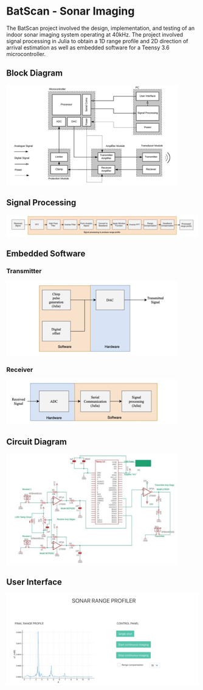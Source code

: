 # BatScan - Sonar Imaging

The BatScan project involved the design, implementation, and testing of an indoor sonar imaging system operating at 40kHz. 
The project involved signal processing in Julia to obtain a 1D range profile and 2D direction of arrival estimation as well as embedded software for a Teensy 3.6 microcontroller.

## Block Diagram

<img src="block_diagram.png" alt="Block diagram showing interaction of various modules in the sonar system." width="450"/>

## Signal Processing

<img src="signal_processing.png" alt="Overview of signal processing algorithm to produce 1D range profile." width="750"/>

## Embedded Software

### Transmitter

<img src="transmitter.png" alt="Transmitter chain including DAC and microcontroller." width="450"/>

### Receiver

<img src="receiver.png" alt="Receiver chain including ADC and microcontroller." width="450"/>

## Circuit Diagram

<img src="circuit_diagram.png" alt="Full circuit diagram." width="450"/>

## User Interface

<img src="user_interface.png" alt="User interface displaying 1D range profile." width="550"/>
